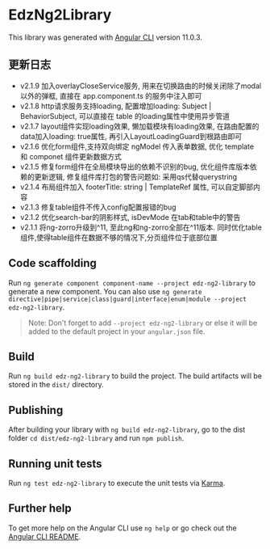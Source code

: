# EdzNg2Library

This library was generated with [Angular CLI](https://github.com/angular/angular-cli) version 11.0.3.

## 更新日志
- v2.1.9 加入overlayCloseService服务, 用来在切换路由的时候关闭除了modal以外的弹框, 直接在 app.component.ts 的服务中注入即可
- v2.1.8 http请求服务支持loading, 配置增加loading: Subject | BehaviorSubject, 可以直接在 table 的loading属性中使用异步管道
- v2.1.7 layout组件实现loading效果, 懒加载模块有loading效果, 在路由配置的data加入loading: true属性, 再引入LayoutLoadingGuard到根路由即可
- v2.1.6 优化form组件,支持双向绑定 ngModel 传入表单数据, 优化 template 和 componet 组件更新数据方式
- v2.1.5 修复form组件在全局模块导出的依赖不识别的bug, 优化组件库版本依赖的更新逻辑, 修复组件库打包的警告问题如: 采用qs代替querystring
- v2.1.4 布局组件加入 footerTitle: string | TemplateRef 属性, 可以自定脚部内容
- v2.1.3 修复table组件不传入config配置报错的bug
- v2.1.2 优化search-bar的阴影样式, isDevMode 在tab和table中的警告
- v2.1.1 将ng-zorro升级到^11, 至此ng和ng-zorro全部在^11版本. 同时优化table组件,使得table组件在数据不够的情况下,分页组件位于底部位置

## Code scaffolding

Run `ng generate component component-name --project edz-ng2-library` to generate a new component. You can also use `ng generate directive|pipe|service|class|guard|interface|enum|module --project edz-ng2-library`.
> Note: Don't forget to add `--project edz-ng2-library` or else it will be added to the default project in your `angular.json` file.

## Build

Run `ng build edz-ng2-library` to build the project. The build artifacts will be stored in the `dist/` directory.

## Publishing

After building your library with `ng build edz-ng2-library`, go to the dist folder `cd dist/edz-ng2-library` and run `npm publish`.

## Running unit tests

Run `ng test edz-ng2-library` to execute the unit tests via [Karma](https://karma-runner.github.io).

## Further help

To get more help on the Angular CLI use `ng help` or go check out the [Angular CLI README](https://github.com/angular/angular-cli/blob/master/README.md).
